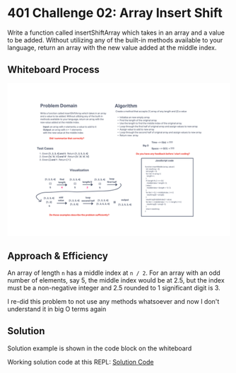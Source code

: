 # 401 Challenge 02: Array Insert Shift

Write a function called insertShiftArray which takes in an array and a value to be added. Without utilizing any of the built-in methods available to your language, return an array with the new value added at the middle index.

## Whiteboard Process

![Revised Whiteboard, no Javascript methods used](revised_insert_shift_whiteboard.png)

## Approach & Efficiency

An array of length `n` has a middle index at `n / 2`. For an array with an odd number of elements, say 5, the middle index would be at 2.5, but the index must be a non-negative integer and 2.5 rounded to 1 significant digit is 3.

I re-did this problem to not use any methods whatsoever and now I don't understand it in big O terms again

## Solution

Solution example is shown in the code block on the whiteboard

Working solution code at this REPL: [Solution Code](https://replit.com/@ndbrown1983/UsableDarkvioletComputergame#index.js)

